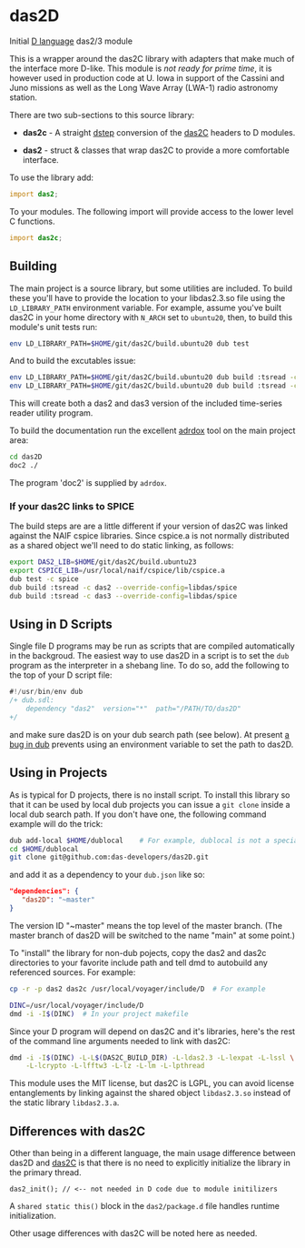 # das2D 
Initial [D language](https://dlang.org/) das2/3 module

This is a wrapper around the das2C library with adapters that make much of
the interface more D-like.  This module is *not ready for prime time*, it is
however used in production code at U. Iowa in support of the Cassini and Juno 
missions as well as the Long Wave Array (LWA-1) radio astronomy station.

There are two sub-sections to this source library:

* **das2c** - A straight [dstep](https://github.com/jacob-carlborg/dstep)
  conversion of the [das2C](https://github.com/das-developers/das2C) headers
  to D modules.
			 
* **das2** - struct & classes that wrap das2C to provide a more comfortable
  interface.
  
To use the library add:
```d
import das2;
```
To your modules.  The following import will provide access to the lower level
C functions.
```d
import das2c;
```


## Building

The main project is a source library, but some utilities are included.
To build  these you'll have to provide the location to your libdas2.3.so file
using the `LD_LIBRARY_PATH` environment variable.  For example, assume you've
built das2C in your home directory with `N_ARCH` set to `ubuntu20`, then, to
build this module's unit tests run:

```bash
env LD_LIBRARY_PATH=$HOME/git/das2C/build.ubuntu20 dub test
```

And to build the excutables issue:
```bash
env LD_LIBRARY_PATH=$HOME/git/das2C/build.ubuntu20 dub build :tsread -c das2
env LD_LIBRARY_PATH=$HOME/git/das2C/build.ubuntu20 dub build :tsread -c das3
```
This will create both a das2 and das3 version of the included time-series reader utility program.

To build the documentation run the excellent 
[adrdox](https://github.com/adamdruppe/adrdox) tool on the main project area:

```bash
cd das2D
doc2 ./
```
The program 'doc2' is supplied by `adrdox`.

### If your das2C links to SPICE

The build steps are are a little different if your version of das2C was linked against the NAIF cspice libraries.  Since cspice.a is not normally distributed as
a shared object we'll need to do static linking, as follows:

```bash
export DAS2_LIB=$HOME/git/das2C/build.ubuntu23
export CSPICE_LIB=/usr/local/naif/cspice/lib/cspice.a
dub test -c spice
dub build :tsread -c das2 --override-config=libdas/spice
dub build :tsread -c das3 --override-config=libdas/spice
```

## Using in D Scripts

Single file D programs may be run as scripts that are compiled automatically in
the backgroud.  The easiest way to use das2D in a script is to set the `dub`
program as the interpreter in a shebang line.  To do so, add the following to the
top of your D script file:
```d
#!/usr/bin/env dub
/+ dub.sdl:
    dependency "das2"  version="*"  path="/PATH/TO/das2D"
+/
```
and make sure das2D is on your dub search path (see below).  At present
[a bug in dub](https://github.com/dlang/dub/issues/2123) prevents using
an environment variable to set the path to das2D.

## Using in Projects

As is typical for D projects, there is no install script.  To install this
library so that it can be used by local dub projects you can issue a
`git clone` inside a local dub search path.  If you don't have one, the
following command example will do the trick:

```bash
dub add-local $HOME/dublocal    # For example, dublocal is not a special name
cd $HOME/dublocal
git clone git@github.com:das-developers/das2D.git
``` 

and add it as a dependency to your `dub.json` like so:

```json
"dependencies": {
   "das2D": "~master"
}
```

The version ID "~master" means the top level of the master branch.  (The 
master branch of das2D will be switched to the name "main" at some point.)

To "install" the library for non-dub pojects, copy the das2 and das2c
directories to your favorite include path and tell dmd to autobuild any 
referenced sources.  For example:

```bash
cp -r -p das2 das2c /usr/local/voyager/include/D  # For example

DINC=/usr/local/voyager/include/D
dmd -i -I$(DINC)  # In your project makefile
```

Since your D program will depend on das2C and it's libraries, here's the
rest of the command line arguments needed to link with das2C:

```bash
dmd -i -I$(DINC) -L-L$(DAS2C_BUILD_DIR) -L-ldas2.3 -L-lexpat -L-lssl \
    -L-lcrypto -L-lfftw3 -L-lz -L-lm -L-lpthread
```

This module uses the MIT license, but das2C is LGPL, you can avoid license
entanglements by linking against the shared object `libdas2.3.so` instead of
the static library `libdas2.3.a`.


## Differences with das2C

Other than being in a different language, the main usage difference between 
das2D and [das2C](https://github.com/das-developers/das2C) is that there is no
need to explicitly initialize the library in the primary thread.
```
das2_init(); // <-- not needed in D code due to module initilizers
```
A `shared static this()` block in the `das2/package.d` file handles runtime
initialization.

Other usage differences with das2C will be noted here as needed.




